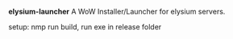 **elysium-launcher**
A WoW Installer/Launcher for elysium servers.

setup:
  nmp run build, run exe in release folder